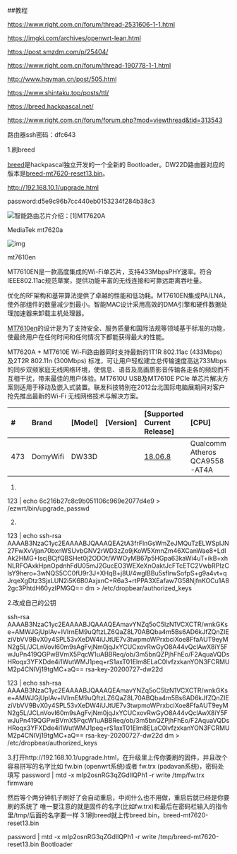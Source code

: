 ##教程

https://www.right.com.cn/forum/thread-2531606-1-1.html

https://imgki.com/archives/openwrt-lean.html

https://post.smzdm.com/p/25404/

https://www.right.com.cn/forum/thread-190778-1-1.html

http://www.hqyman.cn/post/505.html

https://www.shintaku.top/posts/ttl/

https://breed.hackpascal.net/

https://www.right.com.cn/forum/forum.php?mod=viewthread&tid=313543

路由器ssh密码：dfc643

1.刷breed

[breed](https://www.right.com.cn/forum/thread-161906-1-1.html)是hackpascal独立开发的一个全新的 Bootloader。DW22D路由器对应的版本是[breed-mt7620-reset13.bin](https://breed.hackpascal.net/breed-mt7620-reset13.bin)。



http://192.168.10.1/upgrade.html

password:d5e9c96b7cc440eb0153234f284b38c3

![智能路由芯片介绍：[1]MT7620A](https://exp-picture.cdn.bcebos.com/a48bc2e8904800fcebc3ffbdd42043715edb938b.jpg?x-bce-process=image%2Fresize%2Cm_lfit%2Cw_500%2Climit_1)

MediaTek  mt7620a

![img](https://wkbjcloudbos.bdimg.com/v1/docconvert9053/wk/de991a97ae3c744543adc1ad4d7b6f14/0.png?responseContentType=image%2Fpng&responseCacheControl=max-age%3D3888000&responseExpires=Wed%2C%2009%20Sep%202020%2001%3A04%3A38%20%2B0800&authorization=bce-auth-v1%2Ffa1126e91489401fa7cc85045ce7179e%2F2020-07-25T17%3A04%3A38Z%2F3600%2Fhost%2F5f233edb80921b31690eace5768451cb3a856bb04a06713398e45fe4ae2cc665&x-bce-range=83013-235217&token=eyJ0eXAiOiJKSVQiLCJ2ZXIiOiIxLjAiLCJhbGciOiJIUzI1NiIsImV4cCI6MTU5NTcwMDI3OCwidXJpIjp0cnVlLCJwYXJhbXMiOlsicmVzcG9uc2VDb250ZW50VHlwZSIsInJlc3BvbnNlQ2FjaGVDb250cm9sIiwicmVzcG9uc2VFeHBpcmVzIiwieC1iY2UtcmFuZ2UiXX0%3D.P3ET0MCDnGG9pq0OXB0YZJdTTZ7VF5g6alABIjyHpU8%3D.1595700278)

mt7610en

MT7610EN是一款高度集成的Wi-Fi单芯片，支持433MbpsPHY速率。符合IEEE802.11ac规范草案，提供功能丰富的无线连接和可靠远距离吞吐量。

优化的RF架构和基带算法提供了卓越的性能和低功耗。MT7610EN集成PA/LNA，使外部组件的数量减少到最小。智能MAC设计采用高效的DMA引擎和硬件数据处理加速器来卸载主机处理器。

[MT7610en](http://bbs.16rd.com/thread-474669-1-1.html)的设计是为了支持安全、服务质量和国际法规等领域基于标准的功能，使最终用户在任何时间和任何情况下都能获得最大的性能。



MT7620A + MT7610E Wi-Fi路由器同时支持最新的1T1R 802.11ac (433Mbps) 及2T2R 802.11n (300Mbps) 标准，可让用户轻松建立总传输速度高达733Mbps的同步双频家庭无线网络环境，使信息、语音及高画质影音传输各走各的频段而不互相干扰，带来最佳的用户体验。MT7610U USB及MT7610E PCIe 单芯片解决方案则适用于移动及嵌入式装置。联发科技特别在2012台北国际电脑展期间对客户抢先推出最新的Wi-Fi 无线网络技术与解决方案。

| #    | Brand    | [Model] | [Version] | [Supported Current Release]                     | [CPU]                         | [Target_target](https://openwrt.org/toh/views/toh_packagedownload?datasrt=target) | [Subtarget](https://openwrt.org/toh/views/toh_packagedownload?datasrt=subtarget) | [Package download](https://openwrt.org/toh/views/toh_packagedownload?datasrt=package architecture) | [Device Techdata_pageid](https://openwrt.org/toh/views/toh_packagedownload?datasrt=device techdata) |
| :--- | :------- | :------ | :-------- | :---------------------------------------------- | :---------------------------- | :----------------------------------------------------------- | :----------------------------------------------------------- | :----------------------------------------------------------- | :----------------------------------------------------------- |
| 473  | DomyWifi | DW33D   |           | [18.06.8](https://openwrt.org/releases/18.06.8) | Qualcomm Atheros QCA9558-AT4A | [ar71xx-ath79](https://openwrt.org/docs/techref/targets/ar71xx-ath79) | nand                                                         | [mips_24kc](https://openwrt.org/docs/techref/instructionset/mips_24kc) | [View/Edit data](https://openwrt.org/toh/hwdata/domywifi/domywifi_dw33d) |







1.

123 | echo 6c216b27c8c9b051106c969e2077d4e9 > /ezwrt/bin/upgrade_passwd 

2.

123 | echo ssh-rsa AAAAB3NzaC1yc2EAAAABJQAAAQEA2tA3frFlnGsWmZeJMQuTzELWSplJN27FwXvVjan70bxnWSUvbGNV2rWD3zZo9jKoW5XmnZm46XCanWae8+LdIAk2HMG+IscjBCjfQBSHet0j2ODOt/WWOyMB67p5HGpa63kaWi4uT+ikB+xhNLRFOAxkHpnOpdnhFdU05mJ2GucEO3WEXeXnOaktJcFTcETC2VwbRPIzClsY9hero+3wNQS5CC0fU9r3J+XHqB+j8U/4wgIBBu5sflrwSofpS+g9a4vt+qJrqeXgDtz3SjxLUN2i5K6B0AxjxnC+R6a3+rtPPA3XEafaw7G58NjfnKOCu1A82gc3PhtdH60yzIPMGQ== dm > /etc/dropbear/authorized_keys 

2.改成自己的公钥

ssh-rsa AAAAB3NzaC1yc2EAAAABJQAAAQEAmavYNZq5oC5lzN1VCXCTR/wnkGKse+AMWJGjUplAv+IVIrnEM9uQftzLZ6QaZ8L70ABQba4m5Bs6AD6kJfZQnZIEziVbVV9BvX0y4SPL53vXeDW4iUJtUE7v3twpmoWPrxbciXoe8FfaAUT9eyMN2g5L/JCLnVovI60m9sAgFvjNm0jqJxYCUCxovRwGyO8A44vQclAwX8iY5FwJuPn419QGPwBVmX5PqcW1uABBReq/ob/3m5bnQZPjhFhEo/F2AquaVQDsHRoqx3YFXDde4i1WutWMJ1peq+rS1axT01Elm8ELaC0lvfzxkanYON3FCRMUM2p4CNIVj19tgMC+aQ== rsa-key-20200727-dw22d

123 | echo ssh-rsa AAAAB3NzaC1yc2EAAAABJQAAAQEAmavYNZq5oC5lzN1VCXCTR/wnkGKse+AMWJGjUplAv+IVIrnEM9uQftzLZ6QaZ8L70ABQba4m5Bs6AD6kJfZQnZIEziVbVV9BvX0y4SPL53vXeDW4iUJtUE7v3twpmoWPrxbciXoe8FfaAUT9eyMN2g5L/JCLnVovI60m9sAgFvjNm0jqJxYCUCxovRwGyO8A44vQclAwX8iY5FwJuPn419QGPwBVmX5PqcW1uABBReq/ob/3m5bnQZPjhFhEo/F2AquaVQDsHRoqx3YFXDde4i1WutWMJ1peq+rS1axT01Elm8ELaC0lvfzxkanYON3FCRMUM2p4CNIVj19tgMC+aQ== rsa-key-20200727-dw22d dm > /etc/dropbear/authorized_keys 



3.打开http://192.168.10.1/upgrade.html，在升级里上传你要刷的固件，并且改个容易拼写的名字比如 fw.bin (openwrt系统)或者 fw.trx (padavan系统)，密码处填写 password | mtd -x mIp2osnRG3qZGdIlQPh1 -r write /tmp/fw.trx firmware

然后等个两分钟机子刷好了会自动重启，中间什么也不用做，重启后就已经是你要刷的系统了
唯一要注意的就是固件的名字(比如fw.trx)和最后在密码栏输入的指令里/tmp/后面的名字要一样
3.1刷breed就上传breed.bin，breed-mt7620-reset13.bin

password | mtd -x mIp2osnRG3qZGdIlQPh1 -r write /tmp/breed-mt7620-reset13.bin Bootloader 